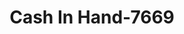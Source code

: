 ---
f_zip-code: 40356
f_state-code: KY
title: Cash In Hand-7669
f_phone: 859-885-1541
f_city-only: Nicholasville
f_address: 709 N Main Street Nicholasville
f_location-unique-id: '7669'
slug: cash-in-hand-7669
updated-on: '2024-05-30T13:46:58.046Z'
created-on: '2024-05-30T13:36:59.803Z'
published-on: '2024-05-30T13:54:32.469Z'
f_city-state: cms/city/nicholasville-ky.md
f_company: cms/company/cash-in-hand.md
f_state: cms/state/kentucky.md
layout: '[payday-loan].html'
tags: payday-loan
---